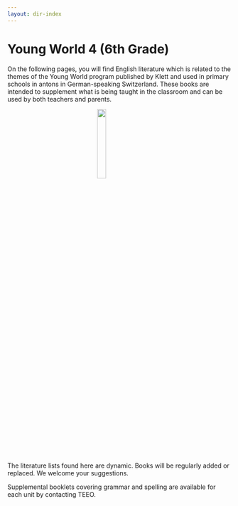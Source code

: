 ```yaml
---
layout: dir-index
---
```


# Young World 4 (6th Grade)

On the following pages, you will find English literature which is related to the themes of the Young World program published by Klett and used in primary schools in antons in German-speaking Switzerland. These books are intended to supplement what is being taught in the classroom and can be used by both teachers and parents.

<img src="https://i.imgur.com/ZBUJicZ.png" width="20%" style="display:block;margin-left:auto;margin-right:auto;" />

The literature lists found here are dynamic. Books will be regularly added or replaced. We welcome your suggestions.

Supplemental booklets covering grammar and spelling are available for each unit by contacting TEEO.
<!--stackedit_data:
eyJoaXN0b3J5IjpbODAzNDc4MjIyLC0xMzI4MDU0MjY0LC0zMz
MyOTY1NzIsLTM2OTk3NjkyOSwtNTMxNDc0ODY3LDMzMDY3OTMz
M119
-->